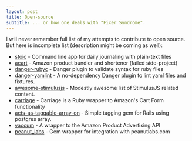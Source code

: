 ```yaml
---
layout: post
title: Open-source
subtitle: ... or how one deals with "Fixer Syndrome".
---
```


I will never remember full list of my attempts to contribute to open source. But here is incomplete list (description might be coming as well):

- [stoic](https://github.com/skatkov/stoic) - Command line app for daily journaling with plain-text files
- [acart](https://github.com/skatkov/acart) - Amazon product bundler and shortener (failed side-project)
- [danger-rubyc](https://github.com/skatkov/danger-rubyc) - Danger plugin to validate syntax for ruby files 
- [danger-yamlint](https://github.com/skatkov/danger-yamlint) - A no-dependency Danger plugin to lint yaml files and fixtures. 
- [awesome-stimulusjs](https://github.com/skatkov/awesome-stimulusjs) - Modestly awesome list of StimulusJS related content.
- [carriage](https://rubygems.org/gems/carriage) - Carriage is a Ruby wrapper to Amazon's Cart Form functionality
- [acts-as-taggable-array-on](https://rubygems.org/gems/acts-as-taggable-array-on) - Simple tagging gem for Rails using postgres array.
- [vaccum](https://rubygems.org/gems/vacuum) - A wrapper to the Amazon Product Advertising API
- [peanut_labs](https://rubygems.org/gems/peanut_labs) - Gem wrapper for integration with peanutlabs.com

